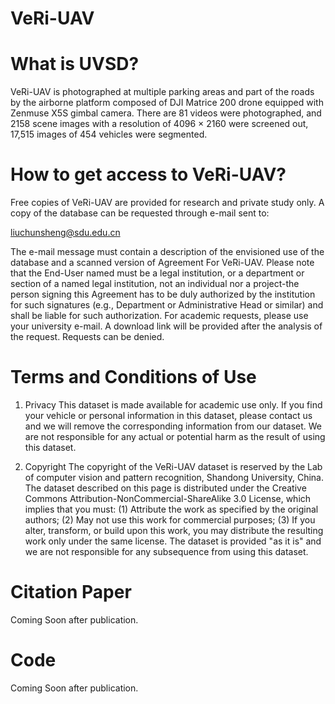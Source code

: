 # VeRi-UAV

# What is UVSD?
VeRi-UAV is photographed at multiple parking areas and part of the roads by the airborne platform composed of DJI Matrice 200 drone equipped with Zenmuse X5S gimbal camera. There are 81 videos were photographed, and 2158 scene images with a resolution of 4096 × 2160 were screened out, 17,515 images of 454 vehicles were segmented.

# How to get access to VeRi-UAV?
Free copies of VeRi-UAV are provided for research and private study only. A copy of the database can be requested through e-mail sent to:

liuchunsheng@sdu.edu.cn

The e-mail message must contain a description of the envisioned use of the database and a scanned version of Agreement For VeRi-UAV. Please note that the End-User named must be a legal institution, or a department or section of a named legal institution, not an individual nor a project-the person signing this Agreement has to be duly authorized by the institution for such signatures (e.g., Department or Administrative Head or similar) and shall be liable for such authorization. For academic requests, please use your university e-mail. A download link will be provided after the analysis of the request. Requests can be denied.

# Terms and Conditions of Use
1. Privacy
This dataset is made available for academic use only. If you find your vehicle or personal information in this dataset, please contact us and we will remove the corresponding information from our dataset. We are not responsible for any actual or potential harm as the result of using this dataset.

2. Copyright
The copyright of the VeRi-UAV dataset is reserved by the Lab of computer vision and pattern recognition, Shandong University, China. The dataset described on this page is distributed under the Creative Commons Attribution-NonCommercial-ShareAlike 3.0 License, which implies that you must: (1) Attribute the work as specified by the original authors; (2) May not use this work for commercial purposes; (3) If you alter, transform, or build upon this work, you may distribute the resulting work only under the same license. The dataset is provided "as it is" and we are not responsible for any subsequence from using this dataset.

# Citation Paper
Coming Soon after publication.

# Code
Coming Soon  after publication.
